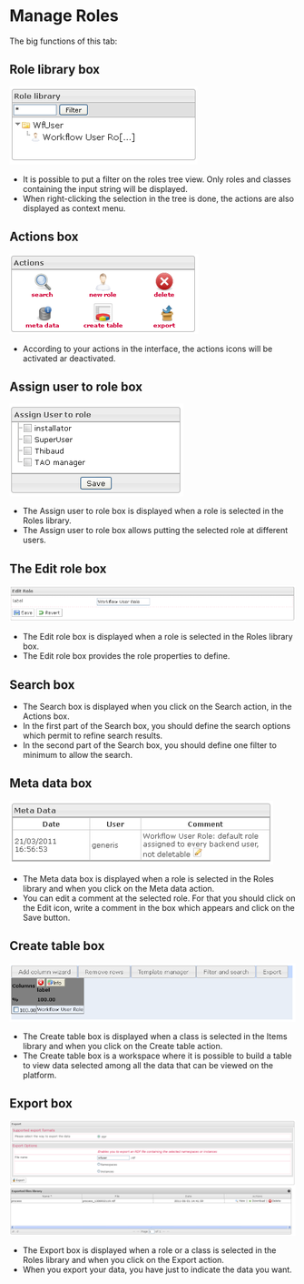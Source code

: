 <!--
created_at: '2011-04-22 09:48:37'
updated_at: '2013-03-13 14:32:32'
authors:
    - 'Jérôme Bogaerts'
contributors:
    - 'Franck Gismondi'
tags:
    - Processes
-->

Manage Roles
============

The big functions of this tab:

Role library box
----------------

![](../resources/roles-library.png)

-   It is possible to put a filter on the roles tree view. Only roles and classes containing the input string will be displayed.
-   When right-clicking the selection in the tree is done, the actions are also displayed as context menu.

Actions box
-----------

![](../resources/roles-actions.png)

-   According to your actions in the interface, the actions icons will be activated ar deactivated.

Assign user to role box
-----------------------

![](../resources/roles-assignuser.png)

-   The Assign user to role box is displayed when a role is selected in the Roles library.
-   The Assign user to role box allows putting the selected role at different users.

The Edit role box
-----------------

![](../resources/roles-edit.png)

-   The Edit role box is displayed when a role is selected in the Roles library box.
-   The Edit role box provides the role properties to define.

Search box
----------

-   The Search box is displayed when you click on the Search action, in the Actions box.
-   In the first part of the Search box, you should define the search options which permit to refine search results.
-   In the second part of the Search box, you should define one filter to minimum to allow the search.

Meta data box
-------------

![](../resources/roles-metadata.png)

-   The Meta data box is displayed when a role is selected in the Roles library and when you click on the Meta data action.
-   You can edit a comment at the selected role. For that you should click on the Edit icon, write a comment in the box which appears and click on the Save button.

Create table box
----------------

![](../resources/roles-createtable.png)

-   The Create table box is displayed when a class is selected in the Items library and when you click on the Create table action.
-   The Create table box is a workspace where it is possible to build a table to view data selected among all the data that can be viewed on the platform.

Export box
----------

![](../resources/roles-export.png)

-   The Export box is displayed when a role or a class is selected in the Roles library and when you click on the Export action.
-   When you export your data, you have just to indicate the data you want.


